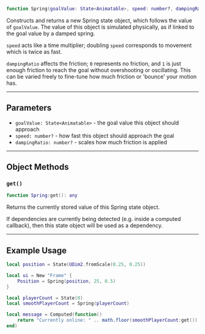 ```Lua
function Spring(goalValue: State<Animatable>, speed: number?, dampingRatio: number?): Spring
```

Constructs and returns a new Spring state object, which follows the value of
`goalValue`. The value of this object is simulated physically, as if linked to
the goal value by a damped spring.

`speed` acts like a time multiplier; doubling `speed` corresponds to movement
which is twice as fast.

`dampingRatio` affects the friction; `0` represents no friction, and `1` is
just enough friction to reach the goal without overshooting or oscillating. This
can be varied freely to fine-tune how much friction or 'bounce' your motion has.

-----

## Parameters

- `goalValue: State<Animatable>` - the goal value this object should approach
- `speed: number?` - how fast this object should approach the goal
- `dampingRatio: number?` - scales how much friction is applied

-----

## Object Methods

### `get()`

```Lua
function Spring:get(): any
```
Returns the currently stored value of this Spring state object.

If dependencies are currently being detected (e.g. inside a computed callback),
then this state object will be used as a dependency.

-----

## Example Usage

```Lua
local position = State(UDim2.fromScale(0.25, 0.25))

local ui = New "Frame" {
	Position = Spring(position, 25, 0.5)
}
```

```Lua
local playerCount = State(0)
local smoothPlayerCount = Spring(playerCount)

local message = Computed(function()
	return "Currently online: " .. math.floor(smoothPlayerCount:get())
end)
```